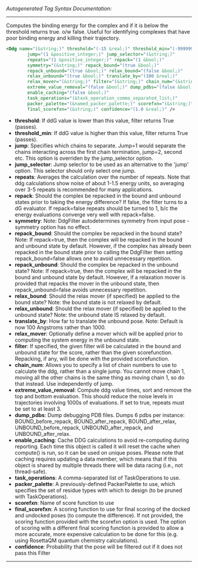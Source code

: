 <!-- THIS IS AN AUTOGENERATED FILE: Don't edit it directly, instead change the schema definition in the code itself. -->

_Autogenerated Tag Syntax Documentation:_

---
Computes the binding energy for the complex and if it is below the threshold returns true. o/w false. Useful for identifying complexes that have poor binding energy and killing their trajectory.

```xml
<Ddg name="(&string;)" threshold="(-15 &real;)" threshold_min="(-999999 &real;)"
        jump="(1 &positive_integer;)" jump_selector="(&string;)"
        repeats="(1 &positive_integer;)" repack="(1 &bool;)"
        symmetry="(&string;)" repack_bound="(true &bool;)"
        repack_unbound="(true &bool;)" relax_bound="(false &bool;)"
        relax_unbound="(true &bool;)" translate_by="(100 &real;)"
        relax_mover="(&string;)" filter="(&string;)" chain_num="(&string;)"
        extreme_value_removal="(false &bool;)" dump_pdbs="(false &bool;)"
        enable_caching="(false &bool;)"
        task_operations="(&task_operation_comma_separated_list;)"
        packer_palette="(&named_packer_palette;)" scorefxn="(&string;)"
        final_scorefxn="(&string;)" confidence="(1.0 &real;)" />
```

-   **threshold**: If ddG value is lower than this value, filter returns True (passes).
-   **threshold_min**: If ddG value is higher than this value, filter returns True (passes).
-   **jump**: Specifies which chains to separate. Jump=1 would separate the chains interacting across the first chain termination, jump=2, second etc. This option is overriden by the jump_selector option.
-   **jump_selector**: Jump selector to be used as an alternative to the 'jump' option. This selector should only select one jump.
-   **repeats**: Averages the calculation over the number of repeats. Note that ddg calculations show noise of about 1-1.5 energy units, so averaging over 3-5 repeats is recommended for many applications.
-   **repack**: Should the complex be repacked in the bound and unbound states prior to taking the energy difference? If false, the filter turns to a dG evaluator. If repack=false repeats should be turned to 1, b/c the energy evaluations converge very well with repack=false.
-   **symmetry**: Note: DdgFilter autodetermines symmetry from input pose - symmetry option has no effect.
-   **repack_bound**: Should the complex be repacked in the bound state? Note: If repack=true, then the complex will be repacked in the bound and unbound state by default. However, if the complex has already been repacked in the bound state prior to calling the DdgFilter then setting repack_bound=false allows one to avoid unnecessary repetition.
-   **repack_unbound**: Should the complex be repacked in the unbound state? Note: If repack=true, then the complex will be repacked in the bound and unbound state by default. However, if a relaxation mover is provided that repacks the mover in the unbound state, then repack_unbound=false avoids unnecessary repetition.
-   **relax_bound**: Should the relax mover (if specified) be applied to the bound state? Note: the bound state is not relaxed by default.
-   **relax_unbound**: Should the relax mover (if specified) be applied to the unbound state? Note: the unbound state IS relaxed by default.
-   **translate_by**: How far to translate the unbound pose. Note: Default is now 100 Angstroms rather than 1000.
-   **relax_mover**: Optionally define a mover which will be applied prior to computing the system energy in the unbound state.
-   **filter**: If specified, the given filter will be calculated in the bound and unbound state for the score, rather than the given scorefunction. Repacking, if any, will be done with the provided scorefunction.
-   **chain_num**: Allows you to specify a list of chain numbers to use to calculate the ddg, rather than a single jump. You cannot move chain 1, moving all the other chains is the same thing as moving chain 1, so do that instead. Use independently of jump.
-   **extreme_value_removal**: Compute ddg value times, sort and remove the top and bottom evaluation. This should reduce the noise levels in trajectories involving 1000s of evaluations. If set to true, repeats must be set to at least 3.
-   **dump_pdbs**: Dump debugging PDB files. Dumps 6 pdbs per instance: BOUND_before_repack, BOUND_after_repack, BOUND_after_relax, UNBOUND_before_repack, UNBOUND_after_repack, and UNBOUND_after_relax.
-   **enable_caching**: Cache DDG calculations to avoid re-computing during reporting. Each time this object is called it will reset the cache when compute() is run, so it can be used on unique poses. Please note that caching requires updating a data member, which means that if this object is shared by multiple threads there will be data racing (i.e., not thread-safe).
-   **task_operations**: A comma-separated list of TaskOperations to use.
-   **packer_palette**: A previously-defined PackerPalette to use, which specifies the set of residue types with which to design (to be pruned with TaskOperations).
-   **scorefxn**: Name of score function to use
-   **final_scorefxn**: A scoring function to use for final scoring of the docked and undocked poses (to compute the difference).  If not provided, the scoring function provided with the scorefxn option is used.  The option of scoring with a different final scoring function is provided to allow a more accurate, more expensive calculation to be done for this (e.g. using RosettaQM quantum chemistry calculations).
-   **confidence**: Probability that the pose will be filtered out if it does not pass this Filter

---
